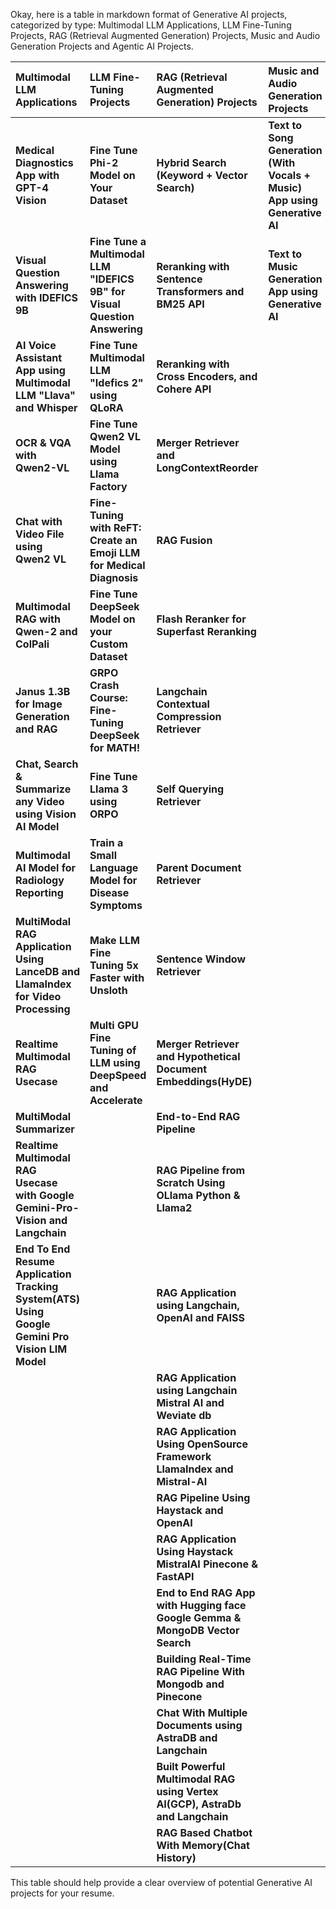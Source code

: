 Okay, here is a table in markdown format of Generative AI projects, categorized by type: Multimodal LLM Applications, LLM Fine-Tuning Projects, RAG (Retrieval Augmented Generation) Projects, Music and Audio Generation Projects and Agentic AI Projects.

| Multimodal LLM Applications                                                                                                                                    | LLM Fine-Tuning Projects                                                                                                                      | RAG (Retrieval Augmented Generation) Projects                                                                                                                                                                                                                                                                               | Music and Audio Generation Projects           | Agentic AI Projects                                            |
| :------------------------------------------------------------------------------------------------------------------------------------------------------------- | :---------------------------------------------------------------------------------------------------------------------------------------------- | :-------------------------------------------------------------------------------------------------------------------------------------------------------------------------------------------------------------------------------------------------------------------------------------------------------------------------- | :-------------------------------------------- | :-------------------------------------------------------------- |
| **Medical Diagnostics App with GPT-4 Vision**                                                                                                                    | **Fine Tune Phi-2 Model on Your Dataset**                                                                                                     | **Hybrid Search (Keyword + Vector Search)**                                                                                                                                                                                                                                                                                | **Text to Song Generation (With Vocals + Music) App using Generative AI** | **Tiny Troop**                                                  |
| **Visual Question Answering with IDEFICS 9B**                                                                                                                  | **Fine Tune a Multimodal LLM "IDEFICS 9B" for Visual Question Answering**                                                                     | **Reranking with Sentence Transformers and BM25 API**                                                                                                                                                                                                                                                                     | **Text to Music Generation App using Generative AI**   | **Agent Watch**                                                 |
| **AI Voice Assistant App using Multimodal LLM "Llava" and Whisper**                                                                                             | **Fine Tune Multimodal LLM "Idefics 2" using QLoRA**                                                                                           | **Reranking with Cross Encoders, and Cohere API**                                                                                                                                                                                                                                                                         |                                               | **Multi-agent AI System**                                       |
| **OCR & VQA with Qwen2-VL**                                                                                                                                    | **Fine Tune Qwen2 VL Model using Llama Factory**                                                                                              | **Merger Retriever and LongContextReorder**                                                                                                                                                                                                                                                                                 |                                               | **Prizon AI**                                                   |
| **Chat with Video File using Qwen2 VL**                                                                                                                        | **Fine-Tuning with ReFT: Create an Emoji LLM for Medical Diagnosis**                                                                          | **RAG Fusion**                                                                                                                                                                                                                                                                                                            |                                               | **Research Assistant AI Agent**                                 |
| **Multimodal RAG with Qwen-2 and ColPali**                                                                                                                     | **Fine Tune DeepSeek Model on your Custom Dataset**                                                                                             | **Flash Reranker for Superfast Reranking**                                                                                                                                                                                                                                                                                |                                               | **AI-Powered Applications on Defy platform**                    |
| **Janus 1.3B for Image Generation and RAG**                                                                                                                    | **GRPO Crash Course: Fine-Tuning DeepSeek for MATH!**                                                                                           | **Langchain Contextual Compression Retriever**                                                                                                                                                                                                                                                                            |                                               |                                                                 |
| **Chat, Search & Summarize any Video using Vision AI Model**                                                                                                   | **Fine Tune Llama 3 using ORPO**                                                                                                              | **Self Querying Retriever**                                                                                                                                                                                                                                                                                                       |                                               |                                                                 |
| **Multimodal AI Model for Radiology Reporting**                                                                                                                | **Train a Small Language Model for Disease Symptoms**                                                                                            | **Parent Document Retriever**                                                                                                                                                                                                                                                                                                       |                                               |                                                                 |
| **MultiModal RAG Application Using LanceDB and LlamaIndex for Video Processing**                                                                               | **Make LLM Fine Tuning 5x Faster with Unsloth**                                                                                              | **Sentence Window Retriever**                                                                                                                                                                                                                                                                                                       |                                               |                                                                 |
| **Realtime Multimodal RAG Usecase**                                                                                                                             | **Multi GPU Fine Tuning of LLM using DeepSpeed and Accelerate**                                                                                | **Merger Retriever and Hypothetical Document Embeddings(HyDE)**                                                                                                                                                                                                                                                           |                                               |                                                                 |
| **MultiModal Summarizer**                                                                                                                                        |                                                                                                                                                | **End-to-End RAG Pipeline**                                                                                                                                                                                                                                                                                                     |                                               |                                                                 |
| **Realtime Multimodal RAG Usecase with Google Gemini-Pro-Vision and Langchain**                                                                                 |                                                                                                                                                | **RAG Pipeline from Scratch Using OLlama Python & Llama2**                                                                                                                                                                                                                                                               |                                               |                                                                 |
| **End To End Resume Application Tracking System(ATS) Using Google Gemini Pro Vision LIM Model**                                                                 |                                                                                                                                                | **RAG Application using Langchain, OpenAI and FAISS**                                                                                                                                                                                                                                                                   |                                               |                                                                 |
|                                                                                                                                                                  |                                                                                                                                                | **RAG Application using Langchain Mistral AI and Weviate db**                                                                                                                                                                                                                                                             |                                               |                                                                 |
|                                                                                                                                                                  |                                                                                                                                                | **RAG Application Using OpenSource Framework LlamaIndex and Mistral-AI**                                                                                                                                                                                                                                                  |                                               |                                                                 |
|                                                                                                                                                                  |                                                                                                                                                | **RAG Pipeline Using Haystack and OpenAI**                                                                                                                                                                                                                                                                                |                                               |                                                                 |
|                                                                                                                                                                  |                                                                                                                                                | **RAG Application Using Haystack MistralAI Pinecone & FastAPI**                                                                                                                                                                                                                                                            |                                               |                                                                 |
|                                                                                                                                                                  |                                                                                                                                                | **End to End RAG App with Hugging face Google Gemma & MongoDB Vector Search**                                                                                                                                                                                                                                                |                                               |                                                                 |
|                                                                                                                                                                  |                                                                                                                                                | **Building Real-Time RAG Pipeline With Mongodb and Pinecone**                                                                                                                                                                                                                                                               |                                               |                                                                 |
|                                                                                                                                                                  |                                                                                                                                                | **Chat With Multiple Documents using AstraDB and Langchain**                                                                                                                                                                                                                                                               |                                               |                                                                 |
|                                                                                                                                                                  |                                                                                                                                                | **Built Powerful Multimodal RAG using Vertex AI(GCP), AstraDb and Langchain**                                                                                                                                                                                                                                                    |                                               |                                                                 |
|                                                                                                                                                                  |                                                                                                                                                | **RAG Based Chatbot With Memory(Chat History)**                                                                                                                                                                                                                                                                               |                                               |                                                                 |

This table should help provide a clear overview of potential Generative AI projects for your resume.

